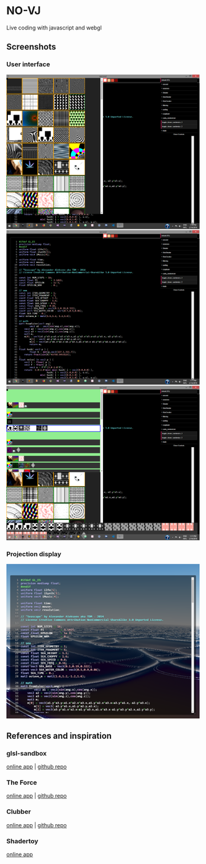 # NO-VJ
Live coding with javascript and webgl

## Screenshots
### User interface
<img src="documentation/img%20(1).png" width="520px">
<img src="documentation/img%20(2).png" width="520px">
<img src="documentation/img%20(3).png" width="520px">

### Projection display
<img src="documentation/img%20(4).png" width="520px">

## References and inspiration

### glsl-sandbox
[online app](http://glslsandbox.com/) |
[github repo](https://github.com/mrdoob/glsl-sandbox)

### The Force
[online app](https://shawnlawson.github.io/The_Force/) |
[github repo](https://github.com/shawnlawson/The_Force)

### Clubber
[online app](http://wizgrav.github.io/clubber) |
[github repo](https://github.com/wizgrav/clubber)

### Shadertoy
[online app](https://www.shadertoy.com/)
